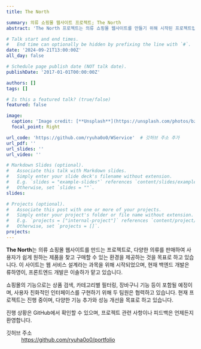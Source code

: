 ```yaml
---
title: The North

summary: 의류 쇼핑몰 웹사이트 프로젝트; The North
abstract: 'The North 프로젝트는 의류 쇼핑몰 웹사이트를 만들기 위해 시작된 프로젝트입니다. 이 사이트는 다양한 의류를 판매하며, 사용자가 쉽게 원하는 제품을 찾고 구매할 수 있는 환경을 제공합니다. 웹 서비스 설계 과목을 위해 제작하고 있으며, 백엔드는 류하영이, 프론트엔드는 이솔하가 맡고 있습니다. 현재 프로젝트는 진행 중이며, 앞으로 더욱 발전할 것입니다.'

# Talk start and end times.
#   End time can optionally be hidden by prefixing the line with `#`.
date: '2024-09-21T13:00:00Z'
all_day: false

# Schedule page publish date (NOT talk date).
publishDate: '2017-01-01T00:00:00Z'

authors: []
tags: []

# Is this a featured talk? (true/false)
featured: false

image:
  caption: 'Image credit: [**Unsplash**](https://unsplash.com/photos/bzdhc5b3Bxs)'
  focal_point: Right

url_code: 'https://github.com/ryuha0o0/WService'  # 깃허브 주소 추가
url_pdf: ''
url_slides: ''
url_video: ''

# Markdown Slides (optional).
#   Associate this talk with Markdown slides.
#   Simply enter your slide deck's filename without extension.
#   E.g. `slides = "example-slides"` references `content/slides/example-slides.md`.
#   Otherwise, set `slides = ""`.
slides:

# Projects (optional).
#   Associate this post with one or more of your projects.
#   Simply enter your project's folder or file name without extension.
#   E.g. `projects = ["internal-project"]` references `content/project/deep-learning/index.md`.
#   Otherwise, set `projects = []`.
projects:
---
```


**The North**는 의류 쇼핑몰 웹사이트를 만드는 프로젝트로, 다양한 의류를 판매하여 사용자가 쉽게 원하는 제품을 찾고 구매할 수 있는 환경을 제공하는 것을 목표로 하고 있습니다. 이 사이트는 웹 서비스 설계라는 과목을 위해 시작되었으며, 현재 백엔드 개발은 류하영이, 프론트엔드 개발은 이솔하가 맡고 있습니다.

쇼핑몰의 기능으로는 상품 검색, 카테고리별 필터링, 장바구니 기능 등이 포함될 예정이며, 사용자 친화적인 인터페이스를 구현하기 위해 두 팀원은 협력하고 있습니다. 현재 프로젝트는 진행 중이며, 다양한 기능 추가와 성능 개선을 목표로 하고 있습니다.

진행 상황은 GitHub에서 확인할 수 있으며, 프로젝트 관련 사항이나 피드백은 언제든지 환영합니다.

<dl>
    <dt>깃허브 주소</dt>
    <dd><a href="https://github.com/ryuha0o0/portfolio" target="_blank">https://github.com/ryuha0o0/portfolio</a></dd>
</dl>
